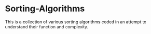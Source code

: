 # Sorting-Algorithms
This is a collection of various sorting algorithms coded in an attempt to understand their function and complexity.
